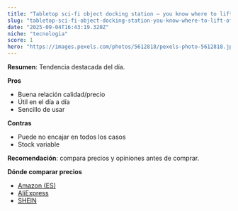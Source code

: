 ```yaml
---
title: "Tabletop sci-fi object docking station – you know where to lift off for you daily mission"
slug: "tabletop-sci-fi-object-docking-station-you-know-where-to-lift-off-for-you-daily-"
date: "2025-09-04T16:43:19.320Z"
niche: "tecnologia"
score: 1
hero: "https://images.pexels.com/photos/5612818/pexels-photo-5612818.jpeg?auto=compress&cs=tinysrgb&fit=crop&h=627&w=1200&auto=compress&cs=tinysrgb&w=1024&h=576&fit=crop"
---
```


**Resumen**: Tendencia destacada del día.

**Pros**
- Buena relación calidad/precio
- Útil en el día a día
- Sencillo de usar

**Contras**
- Puede no encajar en todos los casos
- Stock variable

**Recomendación**: compara precios y opiniones antes de comprar.

**Dónde comparar precios**
- [Amazon (ES)](https://www.amazon.es/s?k=Tabletop+sci-fi+object+docking+station+%E2%80%93+you+know+where+to+lift+off+for+you+daily+mission&language=es_ES&tag=teknovashop25-21)
- [AliExpress](https://es.aliexpress.com/wholesale?SearchText=Tabletop+sci-fi+object+docking+station+%E2%80%93+you+know+where+to+lift+off+for+you+daily+mission)
- [SHEIN](https://es.shein.com/pdsearch?keyword=Tabletop+sci-fi+object+docking+station+%E2%80%93+you+know+where+to+lift+off+for+you+daily+mission)
